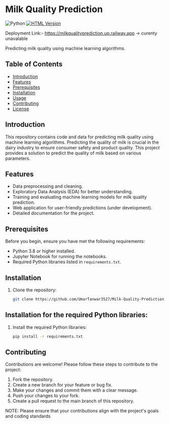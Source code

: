 # Milk Quality Prediction
![Python](https://img.shields.io/badge/python-v3.8+-blue.svg)
<a href="https://html.spec.whatwg.org/multipage/" target="_blank">
  <img src="https://img.shields.io/badge/HTML-HTML5-orange" alt="HTML Version">
</a>

Deployment Link:- https://milkqualityprediction.up.railway.app
-> curenty unavalable

Predicting milk quality using machine learning algorithms.

## Table of Contents

- [Introduction](#introduction)
- [Features](#features)
- [Prerequisites](#prerequisites)
- [Installation](#installation)
- [Usage](#usage)
- [Contributing](#contributing)
- [License](#license)

## Introduction

This repository contains code and data for predicting milk quality using machine learning algorithms. Predicting the quality of milk is crucial in the dairy industry to ensure consumer safety and product quality. This project provides a solution to predict the quality of milk based on various parameters.

## Features

- Data preprocessing and cleaning.
- Exploratory Data Analysis (EDA) for better understanding.
- Training and evaluating machine learning models for milk quality prediction.
- Web application for user-friendly predictions (under development).
- Detailed documentation for the project.

## Prerequisites

Before you begin, ensure you have met the following requirements:

- Python 3.8 or higher installed.
- Jupyter Notebook for running the notebooks.
- Required Python libraries listed in `requirements.txt`.

## Installation

1. Clone the repository:
   ```bash
   git clone https://github.com/UmarTanwar3527/Milk-Quality-Prediction.git

## Installation for the required Python libraries:

1. Install the required Python libraries:
   ```bash
   pip install -r requirements.txt

## Contributing

Contributions are welcome! Please follow these steps to contribute to the project:

1. Fork the repository.
2. Create a new branch for your feature or bug fix.
3. Make your changes and commit them with a clear message.
4. Push your changes to your fork.
5. Create a pull request to the main branch of this repository.

NOTE: Please ensure that your contributions align with the project's goals and coding standards
